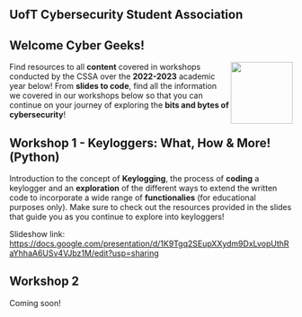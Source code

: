 ## UofT Cybersecurity Student Association


## Welcome Cyber Geeks!

<img align="right" width="110" height="110" src="https://user-images.githubusercontent.com/95773832/211125794-0ab7718a-7a85-40a2-b640-eba9a068f7a4.png">

Find resources to all **content** covered in workshops conducted by the CSSA over the **2022-2023** academic year below! From **slides to code**, find all the information we covered in our workshops below so that you can continue on your journey of exploring the **bits and bytes of cybersecurity**!

## Workshop 1 - Keyloggers: What, How & More! (Python)
Introduction to the concept of **Keylogging**, the process of **coding** a keylogger and an **exploration** of the different ways to extend the written code to incorporate a wide range of **functionalies** (for educational purposes only). Make sure to check out the resources provided in the slides that guide you as you continue to explore into keyloggers!

Slideshow link: https://docs.google.com/presentation/d/1K9Tgq2SEupXXydm9DxLvopUthRaYhhaA6USv4VJbz1M/edit?usp=sharing

## Workshop 2 

Coming soon!

